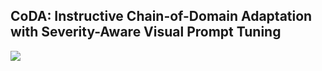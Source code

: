 ## CoDA: Instructive Chain-of-Domain Adaptation with Severity-Aware Visual Prompt Tuning 
<a href="" target='_blank'><img src="https://visitor-badge.laobi.icu/badge?page_id=Cuzyoung.CoDA&left_color=%23DFA3CB&right_color=%23CEE75F"> </a>
